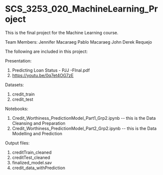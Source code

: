 # SCS_3253_020_MachineLearning_Project
This is the final project for the Machine Learning course.

Team Members:
Jennifer Macaraeg
Pablo Macaraeg
John Derek Requejo

The following are included in this project:

Presentation:

1. Predicting Loan Status - PJJ -FInal.pdf
2. https://youtu.be/0q7et4OG7zE


Datasets:
1. credit_train
2. credit_test

Notebooks:
1. Credit_Worthiness_PredictionModel_Part1_Grp2.ipynb  -- this is the Data Cleansing and Preparation
2. Credit_Worthiness_PredictionModel_Part2_Grp2.ipynb  -- this is the Data Modelling and Prediction

Output files:

1. creditTrain_cleaned
2. creditTest_cleaned
3. finalized_model.sav
4. credit_data_withPrediction
